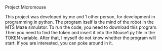 Project Micromouse


This project was developed by me and 1 other person, for development in programming in python. The program itself is the mind of the robot in the MTS Maze simulator. To run the code, you need to download this program. Then you need to find the token and insert it into the Mouse1.py file in the TOKEN variable. After that, I myself do not know whether the program will start. If you are interested, you can poke around in it.
